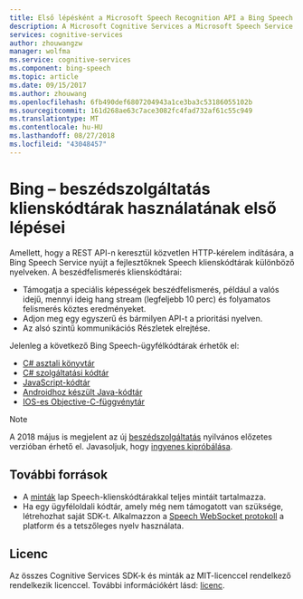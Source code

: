 ```yaml
---
title: Első lépésként a Microsoft Speech Recognition API a Bing Speech klienskódtárak használatára |} A Microsoft Docs
description: A Microsoft Cognitive Services a Microsoft Speech Service klienskódtárak használatával hozhat létre alkalmazásokat, amelyek a beszélt hangot képes szöveggé alakítani.
services: cognitive-services
author: zhouwangzw
manager: wolfma
ms.service: cognitive-services
ms.component: bing-speech
ms.topic: article
ms.date: 09/15/2017
ms.author: zhouwang
ms.openlocfilehash: 6fb490def6807204943a1ce3ba3c53186055102b
ms.sourcegitcommit: 161d268ae63c7ace3082fc4fad732af61c55c949
ms.translationtype: MT
ms.contentlocale: hu-HU
ms.lasthandoff: 08/27/2018
ms.locfileid: "43048457"
---
```

# <a name="get-started-with-bing-speech-service-client-libraries"></a>Bing – beszédszolgáltatás klienskódtárak használatának első lépései

Amellett, hogy a REST API-n keresztül közvetlen HTTP-kérelem indítására, a Bing Speech Service nyújt a fejlesztőknek Speech klienskódtárak különböző nyelveken. A beszédfelismerés klienskódtárai:

- Támogatja a speciális képességek beszédfelismerés, például a valós idejű, mennyi ideig hang stream (legfeljebb 10 perc) és folyamatos felismerés köztes eredményeket.
- Adjon meg egy egyszerű és bármilyen API-t a prioritási nyelven.
- Az alsó szintű kommunikációs Részletek elrejtése.

Jelenleg a következő Bing Speech-ügyfélkódtárak érhetők el:

- [C# asztali könyvtár](GetStartedCSharpDesktop.md)
- [C# szolgáltatási kódtár](GetStartedCSharpServiceLibrary.md)
- [JavaScript-kódtár](GetStartedJSWebsockets.md)
- [Androidhoz készült Java-kódtár](GetStartedJavaAndroid.md)
- [IOS-es Objective-C-függvénytár](Get-Started-ObjectiveC-iOS.md)

> [!NOTE] 
A 2018 május is megjelent az új [beszédszolgáltatás](../../speech-service/index.yml) nyilvános előzetes verzióban érhető el. Javasoljuk, hogy [ingyenes kipróbálása](../../speech-service/get-started.md). 

## <a name="additional-resources"></a>További források

- A [minták](../samples.md) lap Speech-klienskódtárakkal teljes mintáit tartalmazza.
- Ha egy ügyféloldali kódtár, amely még nem támogatott van szüksége, létrehozhat saját SDK-t. Alkalmazzon a [Speech WebSocket protokoll](../API-Reference-REST/websocketprotocol.md) a platform és a tetszőleges nyelv használata.

## <a name="license"></a>Licenc

Az összes Cognitive Services SDK-k és minták az MIT-licenccel rendelkező rendelkezik licenccel. További információkért lásd: [licenc](https://github.com/Microsoft/Cognitive-Speech-STT-JavaScript/blob/master/LICENSE.md).
